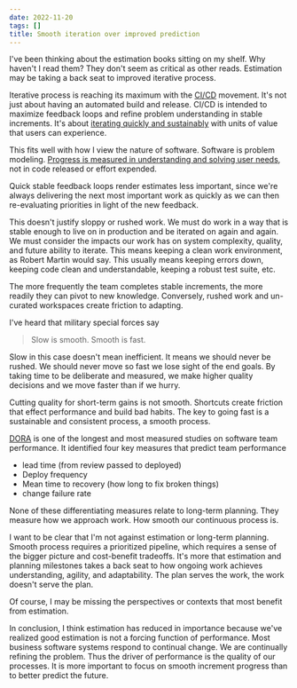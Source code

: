 ```yaml
---
date: 2022-11-20
tags: []
title: Smooth iteration over improved prediction
---
```


I've been thinking about the estimation books sitting on my shelf. Why haven't I read them? They don't seem as critical as other reads. Estimation may be taking a back seat to improved iterative process.
<!--more-->

<!-- Would estimation be more important to other groups?  
Realized that estimation may have reduced in importance in software.-->

Iterative process is reaching its maximum with the [CI/CD](https://en.wikipedia.org/wiki/CI/CD) movement. It's not just about having an automated build and release. CI/CD is intended to maximize feedback loops and refine problem understanding in stable increments. It's about [iterating quickly and sustainably](../posts/2022-04-24-CI-and-Refactoring.md) with units of value that users can experience.

This fits well with how I view the nature of software. Software is problem modeling. [Progress is measured in understanding and solving user needs](../posts/2021-01-29-Going-Fast-is-Going-Well.md), not in code released or effort expended. 

Quick stable feedback loops render estimates less important, since we're always delivering the next most important work as quickly as we can then re-evaluating priorities in light of the new feedback.

This doesn't justify sloppy or rushed work. We must do work in a way that is stable enough to live on in production and be iterated on again and again. We must consider the impacts our work has on system complexity, quality, and future ability to iterate. This means keeping a clean work environment, as Robert Martin would say. This usually means keeping errors down, keeping code clean and understandable, keeping a robust test suite, etc.

The more frequently the team completes stable increments, the more readily they can pivot to new knowledge. Conversely, rushed work and un-curated workspaces create  friction to adapting.

I've heard that military special forces say

> Slow is smooth. Smooth is fast.

Slow in this case doesn't mean inefficient. It means we should never be rushed. We should never move so fast we lose sight of the end goals. By taking time to be deliberate and measured, we make higher quality decisions and we move faster than if we hurry.

Cutting quality for short-term gains is not smooth. Shortcuts create friction that effect performance and build bad habits. The key to going fast is a sustainable and consistent process, a smooth process.

<!--  -->

[DORA](https://www.devops-research.com/research.html) is one of the longest and most measured studies on software team performance. It identified four key measures that predict team performance 
- lead time (from review passed to deployed)
- Deploy frequency
- Mean time to recovery (how long to fix broken things)
- change failure rate

None of these differentiating measures relate to long-term planning. They measure how we approach work. How smooth our continuous process is.

I want to be clear that I'm not against estimation or long-term planning. Smooth process requires a prioritized pipeline, which requires a sense of the bigger picture and cost-benefit tradeoffs. It's more that estimation and planning milestones takes a back seat to how ongoing work achieves understanding, agility, and adaptability. The plan serves the work, the work doesn't serve the plan.

Of course, I may be missing the perspectives or contexts that most benefit from estimation.

In conclusion, I think estimation has reduced in importance because we've realized good estimation is not a forcing function of performance. Most business software systems respond to continual change. We are continually refining the problem. Thus the driver of performance is the quality of our processes. It is more important to focus on smooth increment progress than to better predict the future.